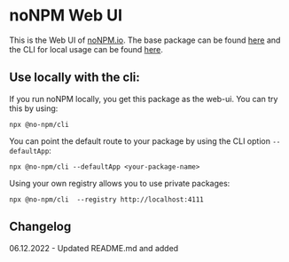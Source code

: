 # noNPM Web UI

This is the Web UI of [noNPM.io](noNPM.io). The base package can be found [here](https://www.npmjs.com/package/@no-npm/nonpm) and the CLI for local usage can be found [here](https://www.npmjs.com/package/@no-npm/cli).

## Use locally with the cli:

If you run noNPM locally, you get this package as the web-ui. You can try this by using:

```
npx @no-npm/cli
```

You can point the default route to your package by using the CLI option `--defaultApp`:


```
npx @no-npm/cli --defaultApp <your-package-name>
```

Using your own registry allows you to use private packages:

```
npx @no-npm/cli  --registry http://localhost:4111
```


## Changelog
06.12.2022 - Updated README.md and added 

